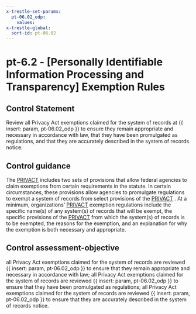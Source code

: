 ```yaml
---
x-trestle-set-params:
  pt-06.02_odp:
    values:
x-trestle-global:
  sort-id: pt-06.02
---
```


# pt-6.2 - \[Personally Identifiable Information Processing and Transparency\] Exemption Rules

## Control Statement

Review all Privacy Act exemptions claimed for the system of records at {{ insert: param, pt-06.02_odp }} to ensure they remain appropriate and necessary in accordance with law, that they have been promulgated as regulations, and that they are accurately described in the system of records notice.

## Control guidance

The [PRIVACT](#18e71fec-c6fd-475a-925a-5d8495cf8455) includes two sets of provisions that allow federal agencies to claim exemptions from certain requirements in the statute. In certain circumstances, these provisions allow agencies to promulgate regulations to exempt a system of records from select provisions of the [PRIVACT](#18e71fec-c6fd-475a-925a-5d8495cf8455) . At a minimum, organizations’ [PRIVACT](#18e71fec-c6fd-475a-925a-5d8495cf8455) exemption regulations include the specific name(s) of any system(s) of records that will be exempt, the specific provisions of the [PRIVACT](#18e71fec-c6fd-475a-925a-5d8495cf8455) from which the system(s) of records is to be exempted, the reasons for the exemption, and an explanation for why the exemption is both necessary and appropriate.

## Control assessment-objective

all Privacy Act exemptions claimed for the system of records are reviewed {{ insert: param, pt-06.02_odp }} to ensure that they remain appropriate and necessary in accordance with law;
all Privacy Act exemptions claimed for the system of records are reviewed {{ insert: param, pt-06.02_odp }} to ensure that they have been promulgated as regulations;
all Privacy Act exemptions claimed for the system of records are reviewed {{ insert: param, pt-06.02_odp }} to ensure that they are accurately described in the system of records notice.
